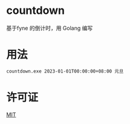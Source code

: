 # countdown

基于fyne 的倒计时，用 Golang 编写

# 用法

```bash
countdown.exe 2023-01-01T00:00:00+08:00 元旦
```

# 许可证

[MIT](./LICENSE)
